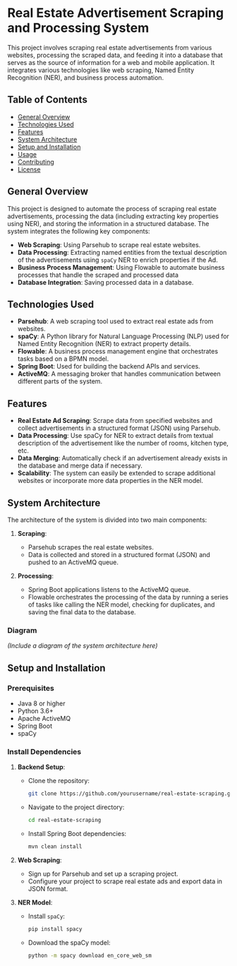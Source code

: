 # Real Estate Advertisement Scraping and Processing System

This project involves scraping real estate advertisements from various websites, processing the scraped data, and feeding it into a database that serves as the source of information for a web and mobile application. It integrates various technologies like web scraping, Named Entity Recognition (NER), and business process automation.

## Table of Contents
- [General Overview](#general-overview)
- [Technologies Used](#technologies-used)
- [Features](#features)
- [System Architecture](#system-architecture)
- [Setup and Installation](#setup-and-installation)
- [Usage](#usage)
- [Contributing](#contributing)
- [License](#license)

## General Overview

This project is designed to automate the process of scraping real estate advertisements, processing the data (including extracting key properties using NER), and storing the information in a structured database. The system integrates the following key components:
- **Web Scraping**: Using Parsehub to scrape real estate websites.
- **Data Processing**: Extracting named entities from the textual description of the advertisements using `spaCy` NER to enrich properties if the Ad.
- **Business Process Management**: Using Flowable to automate business processes that handle the scraped and processed data
- **Database Integration**: Saving processed data in a database.

## Technologies Used
- **Parsehub**: A web scraping tool used to extract real estate ads from websites.
- **spaCy**: A Python library for Natural Language Processing (NLP) used for Named Entity Recognition (NER) to extract property details.
- **Flowable**: A business process management engine that orchestrates tasks based on a BPMN model.
- **Spring Boot**: Used for building the backend APIs and services.
- **ActiveMQ**: A messaging broker that handles communication between different parts of the system.

## Features
- **Real Estate Ad Scraping**: Scrape data from specified websites and collect advertisements in a structured format (JSON) using Parsehub.
- **Data Processing**: Use spaCy for NER to extract details from textual description of the advertisement like the number of rooms, kitchen type, etc.
- **Data Merging**: Automatically check if an advertisement already exists in the database and merge data if necessary.
- **Scalability**: The system can easily be extended to scrape additional websites or incorporate more data properties in the NER model.

## System Architecture

The architecture of the system is divided into two main components:
1. **Scraping**:
    - Parsehub scrapes the real estate websites.
    - Data is collected and stored in a structured format (JSON) and pushed to an ActiveMQ queue.

2. **Processing**:
    - Spring Boot applications listens to the ActiveMQ queue.
    - Flowable orchestrates the processing of the data by running a series of tasks like calling the NER model, checking for duplicates, and saving the final data to the database.

### Diagram
*(Include a diagram of the system architecture here)*

## Setup and Installation

### Prerequisites
- Java 8 or higher
- Python 3.6+
- Apache ActiveMQ
- Spring Boot
- spaCy

### Install Dependencies
1. **Backend Setup**:
    - Clone the repository:
      ```bash
      git clone https://github.com/yourusername/real-estate-scraping.git
      ```
    - Navigate to the project directory:
      ```bash
      cd real-estate-scraping
      ```
    - Install Spring Boot dependencies:
      ```bash
      mvn clean install
      ```
2. **Web Scraping**:
    - Sign up for Parsehub and set up a scraping project.
    - Configure your project to scrape real estate ads and export data in JSON format.

3. **NER Model**:
    - Install `spaCy`:
      ```bash
      pip install spacy
      ```
    - Download the spaCy model:
      ```bash
      python -m spacy download en_core_web_sm
      ```


